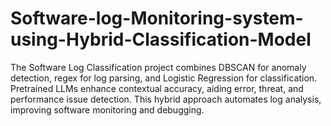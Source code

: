 # Software-log-Monitoring-system-using-Hybrid-Classification-Model
The Software Log Classification project combines DBSCAN for anomaly detection, regex for log parsing, and Logistic Regression for classification. Pretrained LLMs enhance contextual accuracy, aiding error, threat, and performance issue detection. This hybrid approach automates log analysis, improving software monitoring and debugging.
